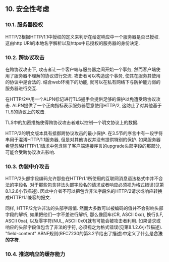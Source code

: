 ## 10. 安全性考虑

### 10.1. 服务器授权
HTTP/2根据HTTP/1.1中授权的定义来判断在给定响应中一个服务器是否已授权. 这由http URI的本地名字解析以及https中已授权的服务器的身份决定.

### 10.2. 跨协议攻击
在跨协议攻击下, 攻击者让一个客户端与服务器之间开始一个事务, 然而客户端使用了服务器不理解的协议进行交流. 攻击者可以构造这个事务, 使其在服务其使用的协议中是合法的. 结合web环境下的功能, 就可以在私有网络下与防护能力弱的服务器进行交互.

在HTTP/2中用一个ALPN标记进行TLS握手会提供足够的保护以免遭受跨协议攻击. ALPN提供了一个正向指标表示服务器愿意使用HTTP/2, 这防止了对其他基于TLS的协议上的攻击.

TLS中的加密措施使得跨协议攻击者难以控制一个明文协议上的数据.

HTTP/2的明文版本具有抵御跨协议攻击的最小保护. 在3.5节的序言中有一段字符串用于混淆HTTP/1.1服务器, 但是对其他协议并没有提供特别的保护. 如果服务器希望忽略HTTP/1.1请求中包含除了客户端连接序言的upgrade头部字段的那部分, 可能会受跨协议攻击影响.

### 10.3. 伪装中介攻击
HTTP/2头部字段编码允许那些在HTTP/1.1所使用的互联网消息语法格式中并不合法的字段名.
对于那些包含非法头部字段名的请求或者响应必须视为格式错误(见第8.1.2.6小节描述).
因此中介者不可以把包含非法字段名的HTTP/2请求或响应转换成HTTP/1.1兼容的报文.

同样, HTTP/2允许非法的头部字段值.
然而大多数可以被编码的值并不会影响头部字段的解析, 如果把他们一字不差进行解析, 
那么像回车(CR, ASCII 0xd), 换行(LF, ASCII 0xa), 以及零字符(NUL, ASCII 0x0)就有可能会被攻击者利用.
如果请求或响应的头部字段值包含了非法的字符, 必须视之为格式错误(见第8.1.2.6小节描述).
"field-content" ABNF规则(RFC7230的第3.2节给出了描述)中定义了什么是**合法的字符**.

### 10.4. 推送响应的缓存能力 
